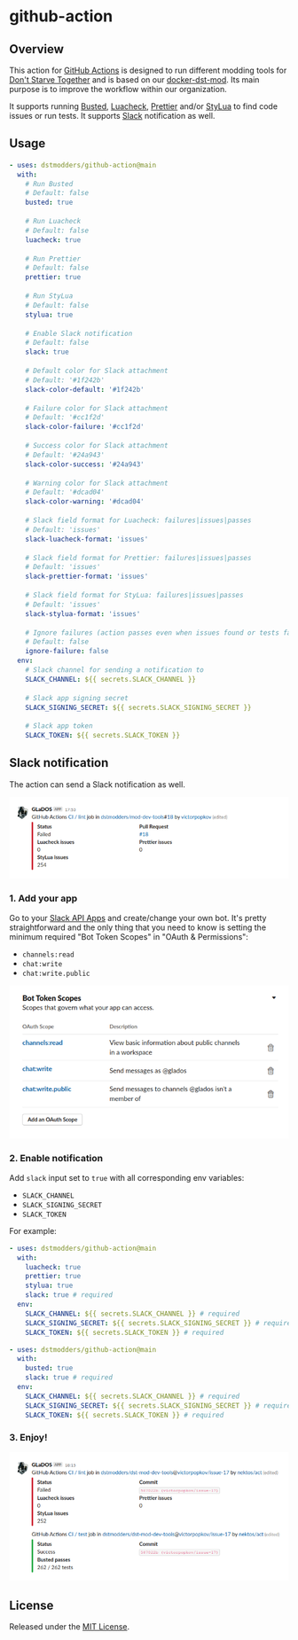 # github-action

## Overview

This action for [GitHub Actions][] is designed to run different modding tools
for [Don't Starve Together][] and is based on our [docker-dst-mod][]. Its main
purpose is to improve the workflow within our organization.

It supports running [Busted][], [Luacheck][], [Prettier][] and/or [StyLua][] to
find code issues or run tests. It supports [Slack][] notification as well.

## Usage

```yml
- uses: dstmodders/github-action@main
  with:
    # Run Busted
    # Default: false
    busted: true

    # Run Luacheck
    # Default: false
    luacheck: true

    # Run Prettier
    # Default: false
    prettier: true

    # Run StyLua
    # Default: false
    stylua: true

    # Enable Slack notification
    # Default: false
    slack: true

    # Default color for Slack attachment
    # Default: '#1f242b'
    slack-color-default: '#1f242b'

    # Failure color for Slack attachment
    # Default: '#cc1f2d'
    slack-color-failure: '#cc1f2d'

    # Success color for Slack attachment
    # Default: '#24a943'
    slack-color-success: '#24a943'

    # Warning color for Slack attachment
    # Default: '#dcad04'
    slack-color-warning: '#dcad04'

    # Slack field format for Luacheck: failures|issues|passes
    # Default: 'issues'
    slack-luacheck-format: 'issues'

    # Slack field format for Prettier: failures|issues|passes
    # Default: 'issues'
    slack-prettier-format: 'issues'

    # Slack field format for StyLua: failures|issues|passes
    # Default: 'issues'
    slack-stylua-format: 'issues'

    # Ignore failures (action passes even when issues found or tests fail)
    # Default: false
    ignore-failure: false
  env:
    # Slack channel for sending a notification to
    SLACK_CHANNEL: ${{ secrets.SLACK_CHANNEL }}

    # Slack app signing secret
    SLACK_SIGNING_SECRET: ${{ secrets.SLACK_SIGNING_SECRET }}

    # Slack app token
    SLACK_TOKEN: ${{ secrets.SLACK_TOKEN }}
```

## Slack notification

The action can send a Slack notification as well.

![Slack notification](slack-notification.png 'Slack notification')

### 1. Add your app

Go to your [Slack API Apps][] and create/change your own bot. It's pretty
straightforward and the only thing that you need to know is setting the minimum
required "Bot Token Scopes" in "OAuth & Permissions":

- `channels:read`
- `chat:write`
- `chat:write.public`

![Bot Token Scopes](slack-bot-token-scopes.png 'Bot Token Scopes')

### 2. Enable notification

Add `slack` input set to `true` with all corresponding env variables:

- `SLACK_CHANNEL`
- `SLACK_SIGNING_SECRET`
- `SLACK_TOKEN`

For example:

```yml
- uses: dstmodders/github-action@main
  with:
    luacheck: true
    prettier: true
    stylua: true
    slack: true # required
  env:
    SLACK_CHANNEL: ${{ secrets.SLACK_CHANNEL }} # required
    SLACK_SIGNING_SECRET: ${{ secrets.SLACK_SIGNING_SECRET }} # required
    SLACK_TOKEN: ${{ secrets.SLACK_TOKEN }} # required
```

```yml
- uses: dstmodders/github-action@main
  with:
    busted: true
    slack: true # required
  env:
    SLACK_CHANNEL: ${{ secrets.SLACK_CHANNEL }} # required
    SLACK_SIGNING_SECRET: ${{ secrets.SLACK_SIGNING_SECRET }} # required
    SLACK_TOKEN: ${{ secrets.SLACK_TOKEN }} # required
```

### 3. Enjoy!

![Slack notifications](slack-notifications.png 'Slack notifications')

## License

Released under the [MIT License](https://opensource.org/licenses/MIT).

[busted]: https://olivinelabs.com/busted/
[docker-dst-mod]: https://github.com/dstmodders/docker-dst-mod
[don't starve together]: https://www.klei.com/games/dont-starve-together
[github actions]: https://github.com/features/actions
[luacheck]: https://github.com/mpeterv/luacheck
[prettier]: https://prettier.io/
[slack api apps]: https://api.slack.com/apps/
[slack]: https://slack.com/
[stylua]: https://github.com/JohnnyMorganz/StyLua
